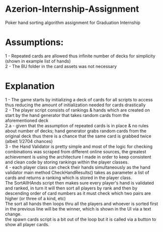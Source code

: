 # Azerion-Internship-Assignment
 Poker hand sorting algorithm assignment for Graduation Internship
 
 
 # Assumptions:
 1 - Repeated cards are allowed thus infinite number of decks for simplicity (shown in example list of hands)
 <br> 2 - The BU folder in the card assets was not necessary
 
 
 # Explanation
 1 - The game starts by initializing a deck of cards for all scripts to access thus reducing the amount of initialization needed for cards drastically
 <br> 2 - The player script consists of rankings & hands which are created on start by the hand generator that takes random cards from the aforementioned deck
 <br> 2.a - given that the assumption of repeated cards is in place & no rules about number of decks; hand generator grabs random cards from the original deck thus there is a chance that the same card is grabbed twice (albeit 1/2704 chances)
 <br> 3 - the Hand Validator is pretty simple and most of the logic for checking combinations was scraped from different online sources, the greatest achievement is using the architecture I made in order to keep consistent and clean code by storing rankings within the player classes.
 <br> 4 - each player class can check their hands simultaneously as the hand validator main method CheckHandResults() takes as parameter a list of cards and returns a ranking which is stored in the player class.
 <br> The SortAllHAnds script then makes sure every player's hand is validated and ranked, in turn it will then sort all players by rank and then by descending order of card numbers as it must check which two pairs are higher (or three of a kind, etc)
 <br> The sort all hands then loops thru all the players and whoever is sorted first in the previous line will be the winner, which is shown in the UI via a text change.
 <br> the spawn cards script is a bit out of the loop but it is called via a button to show all player cards.
